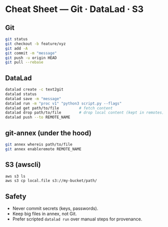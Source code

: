 # Cheat Sheet — Git · DataLad · S3

## Git
```bash
git status
git checkout -b feature/xyz
git add -A
git commit -m "message"
git push -u origin HEAD
git pull --rebase
```

## DataLad
```bash
datalad create -c text2git
datalad status
datalad save -m "message"
datalad run -m "proc v1" "python3 script.py --flags"
datalad get path/to/file         # fetch content
datalad drop path/to/file        # drop local content (kept in remotes)
datalad push --to REMOTE_NAME
```

## git-annex (under the hood)
```bash
git annex whereis path/to/file
git annex enableremote REMOTE_NAME
```

## S3 (awscli)
```bash
aws s3 ls
aws s3 cp local.file s3://my-bucket/path/
```

## Safety
- Never commit secrets (keys, passwords).
- Keep big files in annex, not Git.
- Prefer scripted `datalad run` over manual steps for provenance.
